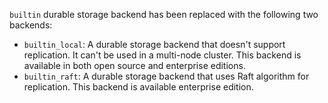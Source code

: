 `builtin` durable storage backend has been replaced with the following two backends:

- `builtin_local`: A durable storage backend that doesn't support replication.
   It can't be used in a multi-node cluster.
   This backend is available in both open source and enterprise editions.
- `builtin_raft`: A durable storage backend that uses Raft algorithm for replication.
   This backend is available enterprise edition.
